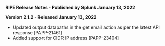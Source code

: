 **RIPE Release Notes - Published by Splunk January 13, 2022**


**Version 2.1.2 - Released January 13, 2022**

* Updated output datapaths in the get email action as per the latest API response [PAPP-21461]
* Added support for CIDR IP address [PAPP-23404]